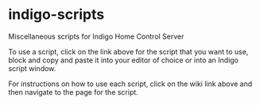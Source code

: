# indigo-scripts
Miscellaneous scripts for Indigo Home Control Server

To use a script, click on the link above for the script that you
want to use, block and copy and paste it into your editor of choice
or into an Indigo script window.

For instructions on how to use each script, click on the wiki link
above and then navigate to the page for the script.
